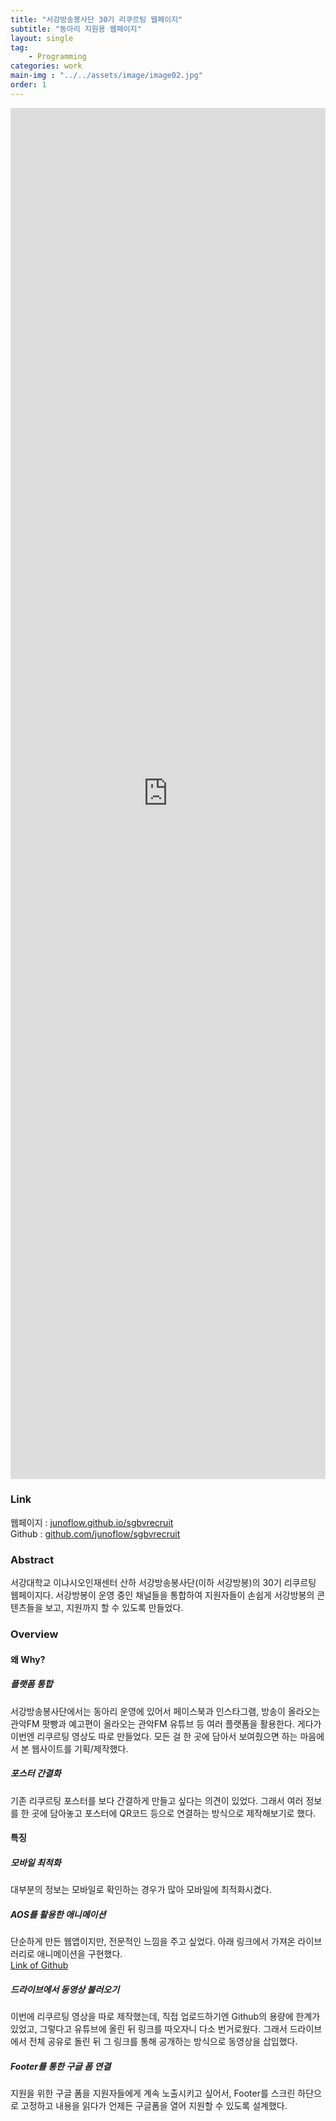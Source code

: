 ```yaml
---
title: "서강방송봉사단 30기 리쿠르팅 웹페이지"
subtitle: "동아리 지원용 웹페이지"
layout: single
tag: 
    - Programming
categories: work
main-img : "../../assets/image/image02.jpg"
order: 1
---
```


<iframe width="100%" height="56.25%" src="https://www.youtube.com/embed/xW8zc4v1R-0" frameborder="0" allow="accelerometer; autoplay; encrypted-media; gyroscope; picture-in-picture" allowfullscreen></iframe>


### Link
웹페이지 : [junoflow.github.io/sgbvrecruit](https://junoflow.github.io/sgbvrecruit)  
Github : [github.com/junoflow/sgbvrecruit](https://github.com/junoflow/sgbvrecruit)

### Abstract
서강대학교 이냐시오인재센터 산하 서강방송봉사단(이하 서강방봉)의 30기 리쿠르팅 웹페이지다. 서강방봉이 운영 중인 채널들을 통합하여 지원자들이 손쉽게 서강방봉의 콘텐츠들을 보고, 지원까지 할 수 있도록 만들었다.

### Overview
#### 왜 Why?
##### 플랫폼 통합
서강방송봉사단에서는 동아리 운영에 있어서 페이스북과 인스타그램, 방송이 올라오는 관악FM 팟빵과
예고편이 올라오는 관악FM 유튜브 등 여러 플랫폼을 활용한다. 게다가 이번엔 리쿠르팅 영상도 따로 만들었다. 모든 걸 한 곳에 담아서 보여줬으면 하는 마음에서 본 웹사이트를 기획/제작했다.
##### 포스터 간결화
기존 리쿠르팅 포스터를 보다 간결하게 만들고 싶다는 의견이 있었다. 그래서 여러 정보를 한 곳에 담아놓고
포스터에 QR코드 등으로 연결하는 방식으로 제작해보기로 했다.

#### 특징
##### 모바일 최적화
대부분의 정보는 모바일로 확인하는 경우가 많아 모바일에 최적화시켰다.

##### AOS를 활용한 애니메이션
단순하게 만든 웹앱이지만, 전문적인 느낌을 주고 싶었다.
아래 링크에서 가져온 라이브러리로 애니메이션을 구현했다.   
[Link of Github](https://github.com/michalsnik/aos)

##### 드라이브에서 동영상 불러오기
이번에 리쿠르팅 영상을 따로 제작했는데, 직접 업로드하기엔 Github의 용량에 한계가 있었고,
그렇다고 유튜브에 올린 뒤 링크를 따오자니 다소 번거로웠다. 그래서 드라이브에서 전체 공유로 돌린 뒤
그 링크를 통해 공개하는 방식으로 동영상을 삽입했다.

##### Footer를 통한 구글 폼 연결
지원을 위한 구글 폼을 지원자들에게 계속 노출시키고 싶어서, Footer를 스크린 하단으로 고정하고
내용을 읽다가 언제든 구글폼을 열어 지원할 수 있도록 설계했다.
